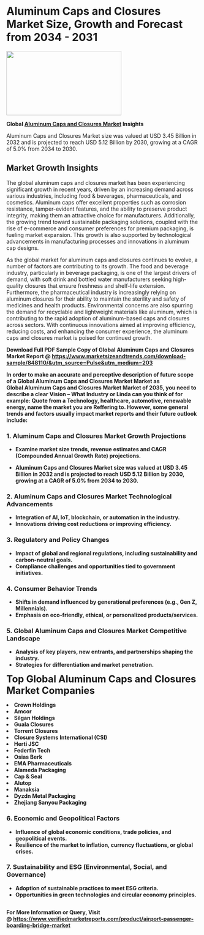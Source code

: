 <H1>Aluminum Caps and Closures Market Size, Growth and Forecast from 2034 - 2031</H1><img class="aligncenter size-medium wp-image-584254" src="https://thirdeyenews.in/wp-content/uploads/2034/09/Global-Market-Research-300x168.jpeg" alt="" width="300" height="168" /><p><strong>Global&nbsp;<a href="https://www.marketsizeandtrends.com/download-sample/848110/&amp;utm_source=Pulse&amp;utm_medium=203">Aluminum Caps and Closures Market</a> Insights</strong></p><p>Aluminum Caps and Closures Market size was valued at USD 3.45 Billion in 2032 and is projected to reach USD 5.12 Billion by 2030, growing at a CAGR of 5.0% from 2034 to 2030.</p><p><h2>Market Growth Insights</h2> <p>The global aluminum caps and closures market has been experiencing significant growth in recent years, driven by an increasing demand across various industries, including food & beverages, pharmaceuticals, and cosmetics. Aluminum caps offer excellent properties such as corrosion resistance, tamper-evident features, and the ability to preserve product integrity, making them an attractive choice for manufacturers. Additionally, the growing trend toward sustainable packaging solutions, coupled with the rise of e-commerce and consumer preferences for premium packaging, is fueling market expansion. This growth is also supported by technological advancements in manufacturing processes and innovations in aluminum cap designs.</p> <p><strong></strong></p> <p>As the global market for aluminum caps and closures continues to evolve, a number of factors are contributing to its growth. The food and beverage industry, particularly in beverage packaging, is one of the largest drivers of demand, with soft drink and bottled water manufacturers seeking high-quality closures that ensure freshness and shelf-life extension. Furthermore, the pharmaceutical industry is increasingly relying on aluminum closures for their ability to maintain the sterility and safety of medicines and health products. Environmental concerns are also spurring the demand for recyclable and lightweight materials like aluminum, which is contributing to the rapid adoption of aluminum-based caps and closures across sectors. With continuous innovations aimed at improving efficiency, reducing costs, and enhancing the consumer experience, the aluminum caps and closures market is poised for continued growth. <p><strong></p><p><span class=""><strong>Download Full PDF Sample Copy of Global Aluminum Caps and Closures Market Report</strong> @ <a href="https://www.marketsizeandtrends.com/download-sample/848110/&amp;utm_source=Pulse&amp;utm_medium=203" target="_blank">https://www.marketsizeandtrends.com/download-sample/848110/&amp;utm_source=Pulse&amp;utm_medium=203</a></span></p><p>In order to make an accurate and perceptive description of future scope of a Global&nbsp;Aluminum Caps and Closures Market Market as Global&nbsp;Aluminum Caps and Closures Market Market of 2035, you need to describe a clear Vision &ndash; What Industry or Linda can you think of for example: Quote from a Technology, healthcare, automotive, renewable energy, name the market you are Reffering to. However, some general trends and factors usually impact market reports and their future outlook include:</p><h3>1.&nbsp;<strong>Aluminum Caps and Closures Market Growth Projections</strong></h3><ul><li>Examine market size trends, revenue estimates and CAGR (Compounded Annual Growth Rate) projections.</li><li><p>Aluminum Caps and Closures Market size was valued at USD 3.45 Billion in 2032 and is projected to reach USD 5.12 Billion by 2030, growing at a CAGR of 5.0% from 2034 to 2030.</p></li></ul><h3>2.&nbsp;<strong>Aluminum Caps and Closures Market Technological Advancements</strong></h3><ul><li>Integration of AI, IoT, blockchain, or automation in the industry.</li><li>Innovations driving cost reductions or improving efficiency.</li></ul><h3>3.&nbsp;<strong>Regulatory and Policy Changes</strong></h3><ul><li>Impact of global and regional regulations, including sustainability and carbon-neutral goals.</li><li>Compliance challenges and opportunities tied to government initiatives.</li></ul><h3>4.&nbsp;<strong>Consumer Behavior Trends</strong></h3><ul><li>Shifts in demand influenced by generational preferences (e.g., Gen Z, Millennials).</li><li>Emphasis on eco-friendly, ethical, or personalized products/services.</li></ul><h3>5.&nbsp;<strong>Global Aluminum Caps and Closures Market Competitive Landscape</strong></h3><ul><li>Analysis of key players, new entrants, and partnerships shaping the industry.</li><li>Strategies for differentiation and market penetration.</li></ul><p data-pm-slice="1 1 []"><span style="color: inherit; font-family: inherit; font-size: 25px;">Top Global Aluminum Caps and Closures Market Companies</span></p><div class="" data-test-id=""><p><li>Crown Holdings</li><li> Amcor</li><li> Silgan Holdings</li><li> Guala Closures</li><li> Torrent Closures</li><li> Closure Systems International (CSI)</li><li> Herti JSC</li><li> Federfin Tech</li><li> Osias Berk</li><li> EMA Pharmaceuticals</li><li> Alameda Packaging</li><li> Cap & Seal</li><li> Alutop</li><li> Manaksia</li><li> Dyzdn Metal Packaging</li><li> Zhejiang Sanyou Packaging</li></p></div><h3>6.&nbsp;<strong>Economic and Geopolitical Factors</strong></h3><ul><li>Influence of global economic conditions, trade policies, and geopolitical events.</li><li>Resilience of the market to inflation, currency fluctuations, or global crises.</li></ul><h3>7.&nbsp;<strong>Sustainability and ESG (Environmental, Social, and Governance)</strong></h3><ul><li>Adoption of sustainable practices to meet ESG criteria.</li><li>Opportunities in green technologies and circular economy principles.</li></ul><h2><strong style="font-size: 14px;">For More Information or Query, Visit @&nbsp;</strong><a style="background-color: #ffffff; font-size: 14px;" href="https://www.marketsizeandtrends.com/report/aluminum-caps-and-closures-market/" target="_blank">https://www.verifiedmarketreports.com/product/airport-passenger-boarding-bridge-market</a></h2>

